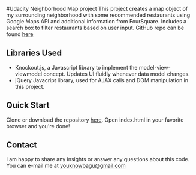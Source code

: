 #Udacity Neighborhood Map project
This project creates a map object of my surrounding neighborhood with some recommended restaurants using Google Maps API and additional information from FourSquare.  Includes a search box to filter restaurants based on user input.  GitHub repo can be found [here](https://github.com/YouKnowBagu/neighborhood-map)

## Libraries Used
- Knockout.js, a Javascript library to implement the model-view-viewmodel concept.  Updates UI fluidly whenever data model changes.
- jQuery Javacript library, used for AJAX calls and DOM manipulation in this project.

## Quick Start
Clone or download the repository [here](https://github.com/YouKnowBagu/neighborhood-map).  Open index.html in your favorite browser and you're done!

## Contact
I am happy to share any insights or answer any questions about this code. You can e-mail me at youknowbagu@gmail.com
